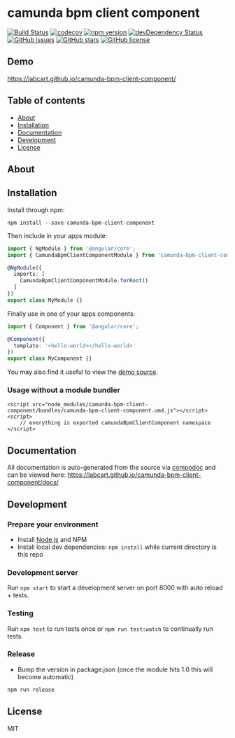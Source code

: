 # camunda bpm client component
[![Build Status](https://travis-ci.org/labcart/camunda-bpm-client-component.svg?branch=master)](https://travis-ci.org/labcart/camunda-bpm-client-component)
[![codecov](https://codecov.io/gh/labcart/camunda-bpm-client-component/branch/master/graph/badge.svg)](https://codecov.io/gh/labcart/camunda-bpm-client-component)
[![npm version](https://badge.fury.io/js/camunda-bpm-client-component.svg)](http://badge.fury.io/js/camunda-bpm-client-component)
[![devDependency Status](https://david-dm.org/labcart/camunda-bpm-client-component/dev-status.svg)](https://david-dm.org/labcart/camunda-bpm-client-component?type=dev)
[![GitHub issues](https://img.shields.io/github/issues/labcart/camunda-bpm-client-component.svg)](https://github.com/labcart/camunda-bpm-client-component/issues)
[![GitHub stars](https://img.shields.io/github/stars/labcart/camunda-bpm-client-component.svg)](https://github.com/labcart/camunda-bpm-client-component/stargazers)
[![GitHub license](https://img.shields.io/badge/license-MIT-blue.svg)](https://raw.githubusercontent.com/labcart/camunda-bpm-client-component/master/LICENSE)

## Demo
https://labcart.github.io/camunda-bpm-client-component/

## Table of contents

- [About](#about)
- [Installation](#installation)
- [Documentation](#documentation)
- [Development](#development)
- [License](#license)

## About



## Installation

Install through npm:
```
npm install --save camunda-bpm-client-component
```

Then include in your apps module:

```typescript
import { NgModule } from '@angular/core';
import { CamundaBpmClientComponentModule } from 'camunda-bpm-client-component';

@NgModule({
  imports: [
    CamundaBpmClientComponentModule.forRoot()
  ]
})
export class MyModule {}
```

Finally use in one of your apps components:
```typescript
import { Component } from '@angular/core';

@Component({
  template: '<hello-world></hello-world>'
})
export class MyComponent {}
```

You may also find it useful to view the [demo source](https://github.com/labcart/camunda-bpm-client-component/blob/master/demo/demo.component.ts).

### Usage without a module bundler
```
<script src="node_modules/camunda-bpm-client-component/bundles/camunda-bpm-client-component.umd.js"></script>
<script>
    // everything is exported camundaBpmClientComponent namespace
</script>
```

## Documentation
All documentation is auto-generated from the source via [compodoc](https://compodoc.github.io/compodoc/) and can be viewed here:
https://labcart.github.io/camunda-bpm-client-component/docs/

## Development

### Prepare your environment
* Install [Node.js](http://nodejs.org/) and NPM
* Install local dev dependencies: `npm install` while current directory is this repo

### Development server
Run `npm start` to start a development server on port 8000 with auto reload + tests.

### Testing
Run `npm test` to run tests once or `npm run test:watch` to continually run tests.

### Release
* Bump the version in package.json (once the module hits 1.0 this will become automatic)
```bash
npm run release
```

## License

MIT
